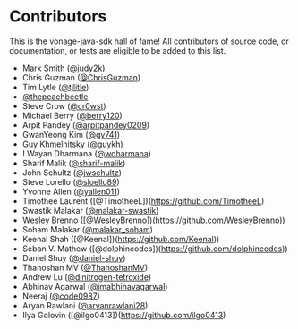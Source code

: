 # Contributors

This is the vonage-java-sdk hall of fame! All contributors of source code, or
documentation, or tests are eligible to be added to this list.

- Mark Smith ([@judy2k](https://github.com/judy2k))
- Chris Guzman ([@ChrisGuzman](https://github.com/ChrisGuzman))
- Tim Lytle ([@tjlitle](https://github.com/tjlitle))
- [@thepeachbeetle](https://github.com/thepeachbeetle)
- Steve Crow ([@cr0wst](https://github.com/cr0wst))
- Michael Berry ([@berry120](https://github.com/berry120))
- Arpit Pandey ([@arpitpandey0209](https://github.com/arpitpandey0209))
- GwanYeong Kim ([@gy741](https://github.com/gy741))
- Guy Khmelnitsky ([@guykh](https://github.com/GuyKh))
- I Wayan Dharmana ([@wdharmana](https://github.com/wdharmana))
- Sharif Malik ([@sharif-malik](https://github.com/sharif-malik))
- John Schultz ([@jwschultz](https://github.com/jwschultz))
- Steve Lorello ([@sloello89](https://github.com/slorello89))
- Yvonne Allen ([@yallen011](https://github.com/yallen011))
- Timothee Laurent ([@TimotheeL])(https://github.com/TimotheeL)
- Swastik Malakar ([@malakar-swastik](https://github.com/malakar-swastik))
- Wesley Brenno ([@WesleyBrenno])(https://github.com/WesleyBrenno))
- Soham Malakar ([@malakar_soham](https://github.com/malakar-soham/))
- Keenal Shah ([@Keenal])(https://github.com/Keenal))
- Seban V. Mathew ([@dolphincodes])(https://github.com/dolphincodes))
- Daniel Shuy ([@daniel-shuy](https://github.com/daniel-shuy))
- Thanoshan MV ([@ThanoshanMV](https://github.com/ThanoshanMV))
- Andrew Lu ([@dinitrogen-tetroxide](https://github.com/dinitrogen-tetroxide))
- Abhinav Agarwal ([@imabhinavagarwal](https://github.com/imabhinavagarwal))
- Neeraj ([@code0987](https://github.com/code0987))
- Aryan Rawlani ([@aryanrawlani28](https://github.com/aryanrawlani28))
- Ilya Golovin ([@ilgo0413])(https://github.com/ilgo0413)